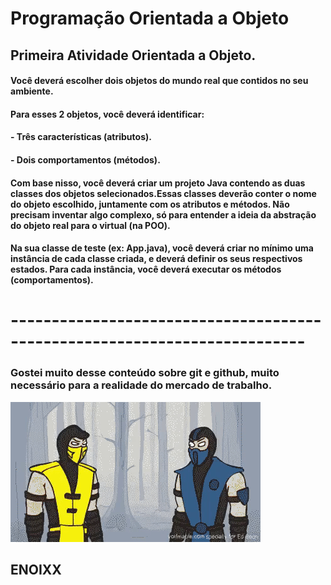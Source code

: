 # Programação Orientada a Objeto

## Primeira Atividade Orientada a Objeto.
 #### Você deverá escolher dois objetos do mundo real que contidos no seu ambiente.
 #### Para esses 2 objetos, você deverá identificar:
 #### - Três características (atributos).
 #### - Dois comportamentos (métodos).
 
#### Com base nisso, você deverá criar um projeto Java contendo as duas classes dos objetos selecionados.Essas classes deverão conter o nome do objeto escolhido, juntamente com os atributos e métodos. Não precisam inventar algo complexo, só para entender a ideia da abstração do objeto real para o virtual (na POO).
#### Na sua classe de teste (ex: App.java), você deverá criar no mínimo uma instância de cada classe criada, e deverá definir os seus respectivos estados. Para cada instância, você deverá executar os métodos (comportamentos).
# --------------------------------------------------------------------------


### Gostei muito desse conteúdo sobre git e github, muito necessário para a realidade do mercado de trabalho.  
![Brotality](https://github.com/rodrigoalmeidaj/Atividade_GitHub/blob/main/gif%20brotality.gif)

## ENOIXX

